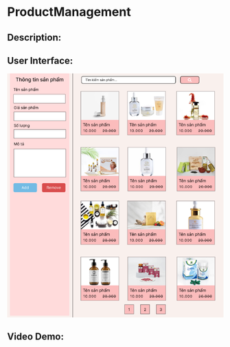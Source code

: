 # ProductManagement

## Description: 

## User Interface: 
![image info](./items/imageFigma/productDesign.png)

## Video Demo: 
